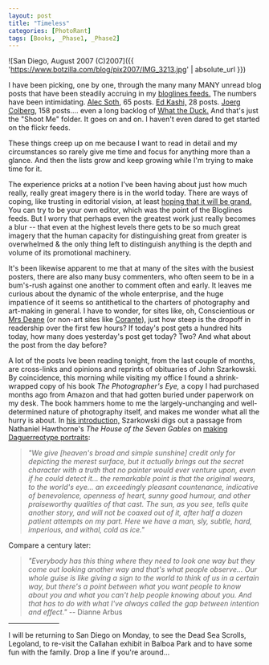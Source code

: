 ```yaml
---
layout: post
title: "Timeless"
categories: [PhotoRant]
tags: [Books, _Phase1, _Phase2]
---
```



![San Diego, August 2007 (C)2007]({{ 'https://www.botzilla.com/blog/pix2007/IMG_3213.jpg' | absolute_url }})


I have been picking, one by one, through the many many MANY unread blog posts that have been steadily accruing in my <a href="http://www.bloglines.com/public/bjorke">bloglines feeds.</a> The numbers have been intimidating. <a href="http://alecsoth.com/blog">Alec Soth</a>, 65 posts. <a href="http://www.edkashi.com/blog/">Ed Kashi,</a> 28 posts. <a href="http://www.jmcolberg.com/weblog/">Joerg Colberg</a>, 158 posts.... even a long backlog of <a href="http://web.mac.com/aaronandpatty/iWeb/What%20the%20Duck/Comic%20Strips/Comic%20Strips.html">What the Duck.</a> And that's just the "Shoot Me" folder. It goes on and on. I haven't even dared to get started on the flickr feeds.

These things creep up on me because I want to read in detail and my circumstances so rarely give me time and focus for anything more than a glance. And then the lists grow and keep growing while I'm trying to make time for it.


<!--more-->
The experience pricks at a notion I've been having about just how much really, really great imagery there is in the world today. There are ways of coping, like trusting in editorial vision, at least <a href="http://2point8.whileseated.org/?p=197">hoping that it will be grand.</a> You can try to be your own editor, which was the point of the Bloglines feeds. But I worry that perhaps even the greatest work just really becomes a blur -- that even at the highest levels there gets to be so much great imagery that the human capacity for distinguishing great from greater is overwhelmed & the only thing left to distinguish anything is the depth and volume of its promotional machinery.

It's been likewise apparent to me that at many of the sites with the busiest posters, there are also many busy commenters, who often seem to be in a bum's-rush against one another to comment often and early. It leaves me curious about the dynamic of the whole enterprise, and the huge impatience of it seems so antithetical to the charters of photography and art-making in general. I have to wonder, for sites like, oh, Conscientious or <a href="http://www.beikey.net/mrs-deane">Mrs Deane</a> (or non-art sites like <a href="http://www.corante.com/">Corante</a>), just how steep is the dropoff in readership over the first few hours? If today's post gets a hundred hits today, how many does yesterday's post get today? Two? And what about the post from the day before?

A lot of the posts Ive been reading tonight, from the last couple of months, are cross-links and opinions and reprints of obituaries of John Szarkowski. By coincidence, this morning while visiting my office I found a shrink-wrapped copy of his book <cite>The Photographer's Eye,</cite> a copy I had purchased months ago from Amazon and that had gotten buried under paperwork on my desk. The book hammers home to me the largely-unchanging and well-determined nature of photography itself, and makes me wonder what all the hurry is about. In <a href="http://www.photokaboom.com/photography/pdfs/John_Szarkowski.pdf">his introduction,</a> Szarkowski digs out a passage from Nathaniel Hawthorne's <cite>The House of the Seven Gables</cite> on <a href="http://alh.oxfordjournals.org/cgi/reprint/9/3/460.pdf">making Daguerreotype portraits</a>:

> <i>"We give [heaven's broad and simple sunshine] credit only for depicting the merest surface, but it actually brings out the secret character with a truth that no painter would ever venture upon, even if he could detect it... the remarkable point is that the original wears, to the world's eye... an exceedingly pleasant countenance, indicative of benevolence, openness of heart, sunny good humour, and other praiseworthy qualities of that cast. The sun, as you see, tells quite another story, and will not be coaxed out of it, after half a dozen patient attempts on my part. Here we have a man, sly, subtle, hard, imperious, and withal, cold as ice."</i>

Compare a century later:

> <i>"Everybody has this thing where they need to look one way but they come out looking another way and that's what people observe... Our whole guise is like giving a sign to the world to think of us in a certain way, but there's a point between what you want people to know about you and what you can't help people knowing about you. And that has to do with what I've always called the gap between intention and effect."</i> -- Dianne Arbus

<hr align="center" width="20%">

I will be returning to San Diego on Monday, to see the Dead Sea Scrolls, Legoland, to re-visit the Callahan exhibit in Balboa Park and to have some fun with the family. Drop a line if you're around...

